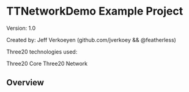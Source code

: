 
TTNetworkDemo Example Project
=============================

Version: 1.0

Created by: Jeff Verkoeyen (github.com/jverkoey && @featherless)

Three20 technologies used:

Three20 Core
Three20 Network

Overview
--------
